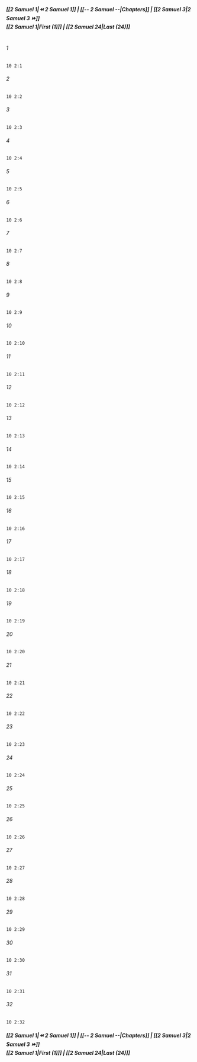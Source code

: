 
##### **[[2 Samuel 1|⏪ 2 Samuel 1]] | [[-- 2 Samuel --|Chapters]] | [[2 Samuel 3|2 Samuel 3 ⏩]]**<br>**[[2 Samuel 1|First (1)]] | [[2 Samuel 24|Last (24)]]**<br><br>

###### 1
``` verse
10 2:1
```
###### 2
``` verse
10 2:2
```
###### 3
``` verse
10 2:3
```
###### 4
``` verse
10 2:4
```
###### 5
``` verse
10 2:5
```
###### 6
``` verse
10 2:6
```
###### 7
``` verse
10 2:7
```
###### 8
``` verse
10 2:8
```
###### 9
``` verse
10 2:9
```
###### 10
``` verse
10 2:10
```
###### 11
``` verse
10 2:11
```
###### 12
``` verse
10 2:12
```
###### 13
``` verse
10 2:13
```
###### 14
``` verse
10 2:14
```
###### 15
``` verse
10 2:15
```
###### 16
``` verse
10 2:16
```
###### 17
``` verse
10 2:17
```
###### 18
``` verse
10 2:18
```
###### 19
``` verse
10 2:19
```
###### 20
``` verse
10 2:20
```
###### 21
``` verse
10 2:21
```
###### 22
``` verse
10 2:22
```
###### 23
``` verse
10 2:23
```
###### 24
``` verse
10 2:24
```
###### 25
``` verse
10 2:25
```
###### 26
``` verse
10 2:26
```
###### 27
``` verse
10 2:27
```
###### 28
``` verse
10 2:28
```
###### 29
``` verse
10 2:29
```
###### 30
``` verse
10 2:30
```
###### 31
``` verse
10 2:31
```
###### 32
``` verse
10 2:32
```

##### **[[2 Samuel 1|⏪ 2 Samuel 1]] | [[-- 2 Samuel --|Chapters]] | [[2 Samuel 3|2 Samuel 3 ⏩]]**<br>**[[2 Samuel 1|First (1)]] | [[2 Samuel 24|Last (24)]]**
